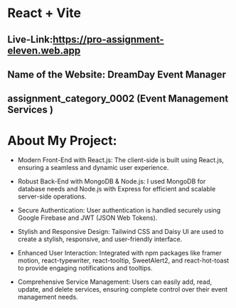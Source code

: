# React + Vite

## Live-Link:https://pro-assignment-eleven.web.app

## Name of the Website: DreamDay Event Manager

## assignment_category_0002 (Event Management Services )

# About My Project:

- Modern Front-End with React.js: The client-side is built using React.js, ensuring a seamless and dynamic user experience.

- Robust Back-End with MongoDB & Node.js: I used MongoDB for database needs and Node.js with Express for efficient and scalable server-side operations.

- Secure Authentication: User authentication is handled securely using Google Firebase and JWT (JSON Web Tokens).

- Stylish and Responsive Design: Tailwind CSS and Daisy UI are used to create a stylish, responsive, and user-friendly interface.

- Enhanced User Interaction: Integrated with npm packages like framer motion, react-typewriter, react-tooltip, SweetAlert2, and react-hot-toast to provide engaging notifications and tooltips.

- Comprehensive Service Management: Users can easily add, read, update, and delete services, ensuring complete control over their event management needs.
